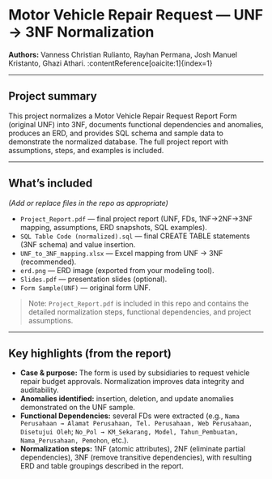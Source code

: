 # Motor Vehicle Repair Request — UNF → 3NF Normalization  

**Authors:** Vanness Christian Rulianto, Rayhan Permana, Josh Manuel Kristanto, Ghazi Athari. :contentReference[oaicite:1]{index=1}

---

## Project summary
This project normalizes a Motor Vehicle Repair Request Report Form (original UNF) into 3NF, documents functional dependencies and anomalies, produces an ERD, and provides SQL schema and sample data to demonstrate the normalized database. The full project report with assumptions, steps, and examples is included.

---

## What’s included
*(Add or replace files in the repo as appropriate)*

- `Project_Report.pdf` — final project report (UNF, FDs, 1NF→2NF→3NF mapping, assumptions, ERD snapshots, SQL examples).
- `SQL Table Code (normalized).sql` — final CREATE TABLE statements (3NF schema) and value insertion.  
- `UNF_to_3NF_mapping.xlsx` — Excel mapping from UNF → 3NF (recommended).  
- `erd.png` — ERD image (exported from your modeling tool).  
- `Slides.pdf` — presentation slides (optional).  
- `Form Sample(UNF)` — original form UNF.

> Note: `Project_Report.pdf` is included in this repo and contains the detailed normalization steps, functional dependencies, and project assumptions.

---

## Key highlights (from the report)
- **Case & purpose:** The form is used by subsidiaries to request vehicle repair budget approvals. Normalization improves data integrity and auditability.
- **Anomalies identified:** insertion, deletion, and update anomalies demonstrated on the UNF sample.
- **Functional Dependencies:** several FDs were extracted (e.g., `Nama Perusahaan → Alamat Perusahaan, Tel. Perusahaan, Web Perusahaan, Disetujui Oleh`; `No_Pol → KM_Sekarang, Model, Tahun_Pembuatan, Nama_Perusahaan, Pemohon`, etc.).
- **Normalization steps:** 1NF (atomic attributes), 2NF (eliminate partial dependencies), 3NF (remove transitive dependencies), with resulting ERD and table groupings described in the report.
